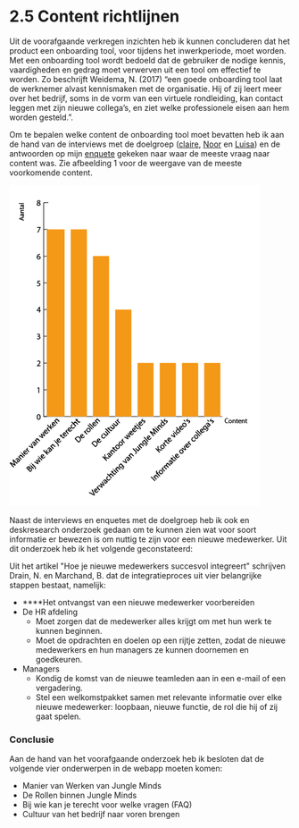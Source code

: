 # 2.5 Content richtlijnen

Uit de voorafgaande verkregen inzichten heb ik kunnen concluderen dat het product een onboarding tool, voor tijdens het inwerkperiode, moet worden. Met een onboarding tool wordt bedoeld dat de gebruiker de nodige kennis, vaardigheden en gedrag moet verwerven uit een tool om effectief te worden. Zo beschrijft Weidema, N. \(2017\)  “een goede onboarding tool laat de werknemer alvast kennismaken met de organisatie. Hij of zij leert meer over het bedrijf, soms in de vorm van een virtuele rondleiding, kan contact leggen met zijn nieuwe collega’s, en ziet welke professionele eisen aan hem worden gesteld.”.

Om te bepalen welke content de onboarding tool moet bevatten heb ik aan de hand van de interviews met de doelgroep \([claire](../onderzoek-methodes/6.1-interviews/6.1.4-team-designer-claire.md), [Noor](../onderzoek-methodes/6.1-interviews/6.1.5-visual-designer-noor.md) en [Luisa](../onderzoek-methodes/6.1-interviews/6.1.6-frontend-developer-luisa.md)\) en de antwoorden op mijn [enquete](../onderzoek-methodes/6.2-persona-1/6.4.1-working-at-jungle-minds.md)  gekeken naar waar de meeste vraag naar content was. Zie afbeelding 1 voor de weergave van de meeste voorkomende content.

![Afbeelding 16: Visuele weergave van de meeste voorkomende vraag naar content.](../.gitbook/assets/tabellen-project-01.png)

Naast de interviews en enquetes met de doelgroep heb ik ook en deskresearch onderzoek gedaan om te kunnen zien wat voor soort informatie er bewezen is om nuttig te zijn voor een nieuwe medewerker. Uit dit onderzoek heb ik het volgende geconstateerd:

Uit het artikel "Hoe je nieuwe medewerkers succesvol integreert" schrijven Drain, N. en Marchand, B. dat de integratieproces uit vier belangrijke stappen bestaat, namelijk:

*  ****Het ontvangst van een nieuwe medewerker voorbereiden
  * De HR afdeling 
    * Moet zorgen dat de medewerker alles krijgt om met hun werk te kunnen beginnen.
    * Moet de opdrachten en doelen op een rijtje zetten, zodat de nieuwe medewerkers en hun managers ze kunnen doornemen en goedkeuren.
  * Managers
    * Kondig de komst van de nieuwe teamleden aan in een e-mail of een vergadering.
    * Stel een welkomstpakket samen met relevante informatie over elke nieuwe medewerker: loopbaan, nieuwe functie, de rol die hij of zij gaat spelen.

### Conclusie

Aan de hand van het voorafgaande onderzoek heb ik besloten dat de volgende vier onderwerpen in de webapp moeten komen:

* Manier van Werken van Jungle Minds
* De Rollen binnen Jungle Minds
* Bij wie kan je terecht voor welke vragen \(FAQ\)
* Cultuur van het bedrijf naar voren brengen





